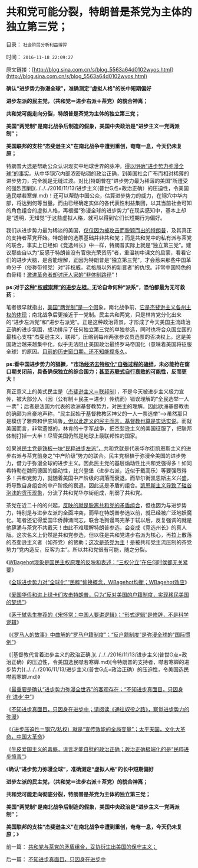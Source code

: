 # 共和党可能分裂，特朗普是茶党为主体的独立第三党；

目录： `社会阶层分析利益博羿` 

时间： `2016-11-18 22:09:27` 

原文链接：[http://blog.sina.com.cn/s/blog_5563a64d0102wyos.html](http://blog.sina.com.cn/s/blog_5563a64d0102wyos.html)

**确认“进步势力弥漫全球”，准确测定“虚拟人格”的长中短期偏好**

**进步左派的民主党，（共和党＝进步右派＋茶党）的貌合神离；**

**共和党可能走向分裂，特朗普是茶党为主体的独立第三党；**

**美国“两党制”是南北战争后制造的假象，美国中央政治是“进步主义一党两派制”；**

**美国联邦的支柱“杰斐逊主义”在南北战争中遭到重创，奄奄一息，今天仍未复原；**

特朗普大选是帮助公众认识现实中地球世界的脉冲，[得以明确“进步势力弥漫全球”的事实](../../../2016/11/15/不知进步真面目，只因身在进步中.md)。从中华钢穴内部浓密粘稠的政治正确，到美国社会广布而相对稀薄的进步势力，完全就是无缝过渡。对比[特朗普在“进步势力最为稀薄的美国”所遭受的强烈围剿](../../../2016/11/13/进步主义(普世G点=政治正确）的压迫性，令美国选民噤若寒蝉.md)！还可以帮助中国公众，估算进步势力的威力，在钢穴中华内部，将达到何等当量。而由已经确定实体的各代表性利益集团，以其当前社会可知的角色组合的虚拟人格，再根据“弥漫全球的进步势力”在现实感知中，基本上却是“透明，无知觉”于这些虚拟人格，就可以得到它们长短期行为偏好。

我们从进步势力最为稀淡的美国，[仅仅因为被攻击而脱颖而出的特朗普](../../../2016/11/9/特朗普是被进步势力的人身攻击，“攻击成”美国总统.md)，及其真正的支持者茶党开始。特朗普的选票基础并非共和党；而是共和党中的私有派与茶党的联合，事实上已经如《竞选州长》中一样，特朗普实际上就是“独立第三党”。建议那些自以为“反感于特朗普没有官僚光荣资历”者，重温初中课文的启蒙，看看它们的进步大脑，是否能理解，正因为特朗普是“独立第三党”，才会惹来那些中国革命分子（俗称带领党）对“非权威，老格局以外的新晋者”的仇恨。非常中国特色的白骨精！[激进革命者却讨厌人家的“非体制路径](../../../2009/7/29/过分崇拜理论和哲学的社会文化必定崇拜权威.md)”！

**ps:对于[这种“权威崇拜”的进步左棍，](../../../2008/10/10/中国式诡辩：官本位文化之权位崇拜心魔.md)无论自命何种“派系”，恐怕都最为无可救药**；

笔者很早就指出，[美国“两党制”是一个假](../../../2013/3/9/“两党制”是美国不够民主的结果，不是民主的特征.md)象。南北战争前，[它是杰斐逊主义各州主权的体现](../../../2011/5/20/美国总统搞腐败很困难；“党父”杰克逊总统.md)；南北战争后更接近于一党制。民主共和两党，只是林肯党分化出来的“进步左派党”和“进步右派党”。正是这种政治背景，才形成了今天美国主流政治正确的进步氛围，成功排斥了任何独立第三党的单独参选，同时也将合众国立国的最核心支柱“杰斐逊主义，联邦”，压缩到每州两张参议员选票的否决权上。这是美国政治越来越集中化，似乎无法阻止美国政治最终罗马帝国化（意味着美国将征服全球）的原因。[目前的历史窗口期，还不知能撑多久](../../../2011/1/5/米塞斯原理：美国灭亡将是所有国家的末日.md)。

**ps:看中国进步势力的猖獗，“[市场经济去特权化”自强过程的磕绊](../../../2009/10/1/大国霸权主义阻碍中国和平崛起.md)，未必能抢在窗口期关闭前，具备确保独立的综合国力；[甚至苏联式自行衰败的可能性](../../../2012/5/30/苏联的崩溃不是悲剧；苏联本身就是悲剧；.md)，反而更大！**

真正意义上的美式民主是（[杰斐逊主义＝联邦制](../../../2015/4/3/华盛顿和杰斐逊，在美国独立和民主中的分别作用.md)），不是今天被进步主义极力宣传，被大部分人（因（公有制＋民主＝进步）传统而）错误理解的“全民选举一人一票”；后者是法国为代表的欧洲基督教势力，对民主的理解。因此欧洲基督教也的确颇为自豪地声称，“民主起始于基督教教区神父的一人一票选举”——>虽然那只是模仿了雅典和伊庇鸠鲁[，但以此定义的民主而言，基督教也算是实话实说](../../../2011/11/25/基督教是欧洲中世纪出现大量自治社区的原因.md)。而就美国而言，非常遗憾的，林肯的十字军战争，把杰斐逊主义的美国征服了，把联邦体制打掉一大半！尽管美国仍然是地球上最联邦性的国家。

如果说[民主党是铁板一块“民粹进步左派”，](../../../2011/3/14/政治正确，道德正确和利益正确.md)共和党就是代表华尔街凯恩斯主义的进步右派与茶党前身之“中产阶级”势力的联合。民主党根植于弥漫全美国的进步势力，借力于弥漫全球的进步主义。因此民主党的基层煽动性比共和党强得多！如同希特勒在魏玛德国的煽动性，比兴登堡（进步右派，近似于戴高乐）等要强烈得多！共和党势力，就随着美国中产阶级的凋落而衰退。而华尔街凯恩斯主义兴盛，将导致自身组合的中产阶级的衰退。因此这是矛盾的组合。[凯恩斯主义导致了硅谷泡沫的货币现象](../../../2011/9/1/乔布斯只是一种货币现象.md)，分流了共和党华尔街组成，削弱了共和党。

茶党在近二十的的兴起，[反映的就是脱离共和党的矛盾组合](../../../2012/9/10/共和党的金本位，奥巴马的就业报告.md)，但也因为与进步势力，特别是与进步左派的全面冲突，而早在特朗普参选以前，就已经被广泛地妖魔化。笔者还记得爱国华侨薛涌同志，联合毛狗谩骂完茅于轼以后，反复强调的就是他薛涌与茶党不共戴天！由此不难理解特朗普参选，会变成《竞选州长》的真人版。这次名义上仍然是共和党参选，但以往是共和党进步右派为核心，再拉上散落的杰斐逊主义者（如茶党）的赞助；[这次是茶党为主](http://darthvad.blog.sohu.com/323218188.html)！是被共和党主流压制的茶党势力“党内造反，反客为主”。所以共和党很有可能，随之分裂。

《[WBagehot现象是国民主权原理的反映和表述：“三权分立”在任何时侯都无关紧要](../../../2016/11/8/“三权分立”在任何时侯都无关紧要.md)》

《[全球进步势力对“全球化”“民粹”偷换概念，WBagehot均衡；WBagehot效应](../../../2016/11/9/特朗普是被进步势力的人身攻击，“攻击成”美国总统.md)》

《[爱国华侨和进上绿卡们攻击特朗普，只为“反对美国的户籍制度，实现移民美国的梦想”](../../../2016/11/10/攻击“特朗普反对全球化”者，是否警惕过“世界大同”？！.md)》

《[茅于轼先生推荐的《宋怀常：中国人要讲逻辑》；“形式逻辑”是修辞，不是科学逻辑](../../../2016/11/11/茅于轼推荐的《中国人要讲逻辑》缺乏逻辑常识.md)》

《[《罗马人的故事》中曲解的“罗马户籍制度”；“反户籍制度”是弥漫全球的“国际惯例”](../../../2016/11/12/《罗马人的故事》中曲解的“罗马户籍制度”；.md)》

《[基督教代言着进步主义的政治正确,](../../../2016/11/13/进步主义(普世G点=政治正确）的压迫性，令美国选民噤若寒蝉.md)[令特朗普的支持者，噤若寒蝉的进步势力](../../../2016/11/13/进步主义(普世G点=政治正确）的压迫性，令美国选民噤若寒蝉.md)》

《[最重要是确认“进步势力弥漫全世界”的客观存在；“不知进步真面目，只因身在‘进步’中”](../../../2016/11/14/最重要是确认“进步势力弥漫全世界”的客观存在；.md)》

《[不知进步真面目，只因身在进步中；请阅读《通往奴役之路》，察觉进步势力的弥漫](../../../2016/11/15/不知进步真面目，只因身在进步中.md)》

《[（进步压迫性＝钢穴/私权）就是“宣传效能的全局变量”；太平天国，文化大革命，中国大革命](../../../2016/11/16/（进步压迫性＝钢穴／私权）就是“宣传效能的全局变量”；.md)》

《[牛皮爱国主义的毒瘾，谎言才能自慰的政治正确；政治正确极端化的是“民粹进步愤青”](../../../2016/11/17/西汉诤臣勿谈国事的机灵，政治正确的威权边际；.md)》

《**确认“进步势力弥漫全球”，准确测定“虚拟人格”的长中短期偏好**

**进步左派的民主党，（共和党＝进步右派＋茶党）的貌合神离；**

**共和党可能走向彻底分裂，特朗普是茶党为主体的独立第三党；**

**美国“两党制”是南北战争后制造的假象，美国中央政治是“进步主义一党两派制”；**

**美国联邦的支柱“杰斐逊主义”在南北战争中遭到重创，奄奄一息，今天仍未复原；**》

前一篇： [共和党与茶党的矛盾组合，妥协衍生出美国的保守主义；](../../../2016/11/19/共和党与茶党的矛盾组合，妥协衍生出美国的保守主义；.md)

后一篇： [不知进步真面目，只因身在进步中](../../../2016/11/15/不知进步真面目，只因身在进步中.md)


